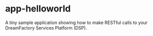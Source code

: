 app-helloworld
==============

A tiny sample application showing how to make RESTful calls to your DreamFactory Services Platform (DSP). 
